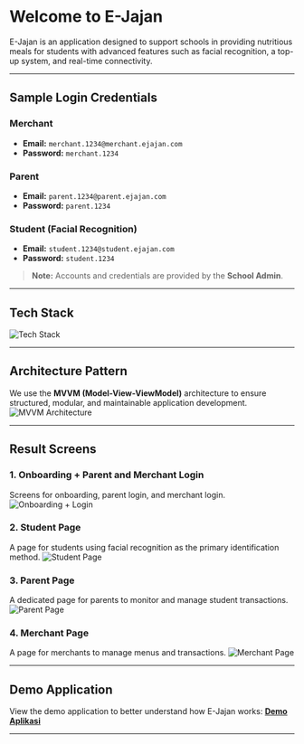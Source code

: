 # **Welcome to E-Jajan**

E-Jajan is an application designed to support schools in providing nutritious meals for students with advanced features such as facial recognition, a top-up system, and real-time connectivity.

---

## **Sample Login Credentials**

### **Merchant**  
- **Email:** `merchant.1234@merchant.ejajan.com`  
- **Password:** `merchant.1234`

### **Parent**  
- **Email:** `parent.1234@parent.ejajan.com`  
- **Password:** `parent.1234`

### **Student (Facial Recognition)**  
- **Email:** `student.1234@student.ejajan.com`  
- **Password:** `student.1234`

> **Note:** Accounts and credentials are provided by the **School Admin**.

---

## **Tech Stack**
![Tech Stack](https://github.com/user-attachments/assets/6a7a1c53-c267-4d73-9660-b80e5b814573)

---

## **Architecture Pattern**
We use the **MVVM (Model-View-ViewModel)** architecture to ensure structured, modular, and maintainable application development. 
![MVVM Architecture](https://github.com/user-attachments/assets/b05fae34-f054-4c5d-886f-bf63830f8fec)

---

## **Result Screens**

### **1. Onboarding + Parent and Merchant Login**  
Screens for onboarding, parent login, and merchant login.
![Onboarding + Login](https://github.com/user-attachments/assets/c344f93f-fc14-44e2-b530-b26690bad4c6)

### **2. Student Page**  
A page for students using facial recognition as the primary identification method.
![Student Page](https://github.com/user-attachments/assets/c2f28e2d-8089-4782-acc6-2fd2c6900784)

### **3. Parent Page**  
A dedicated page for parents to monitor and manage student transactions.
![Parent Page](https://github.com/user-attachments/assets/ac5273c1-30b8-4470-b403-504e0e566d64)

### **4. Merchant Page**  
A page for merchants to manage menus and transactions.
![Merchant Page](https://github.com/user-attachments/assets/6933cf38-6c18-4c29-87fb-06e199dc8807)

---

## **Demo Application**
View the demo application to better understand how E-Jajan works:
[**Demo Aplikasi**](https://github.com/user-attachments/assets/ef95e03f-96bb-4fe5-805d-beb8b1261170)

---
